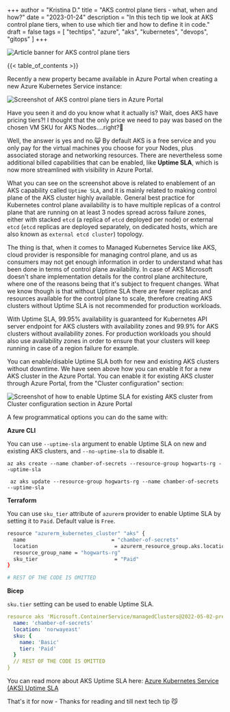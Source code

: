 +++
author = "Kristina D."
title = "AKS control plane tiers - what, when and how?"
date = "2023-01-24"
description = "In this tech tip we look at AKS control plane tiers, when to use which tier and how to define it in code."
draft = false
tags = [
    "techtips",
    "azure",
    "aks",
    "kubernetes",
    "devops",
    "gitops"
]
+++

![Article banner for AKS control plane tiers](../../images/tech_tips/techtip_18.png)

{{< table_of_contents >}}

Recently a new property became available in Azure Portal when creating a new Azure Kubernetes Service instance:

![Screenshot of AKS control plane tiers in Azure Portal](../../images/tech_tips/aks_tiers_portal.png)

Have you seen it and do you know what it actually is? Wait, does AKS have pricing tiers?! I thought that the only price we need to pay was based on the chosen VM SKU for AKS Nodes....right?🤨

Well, the answer is yes and no.😺 By default AKS is a free service and you only pay for the virtual machines you choose for your Nodes, plus associated storage and networking resources. There are nevertheless some additional billed capabilities that can be enabled, like **Uptime SLA**, which is now more streamlined with visibility in Azure Portal.

What you can see on the screenshot above is related to enablement of an AKS capability called ```Uptime SLA```, and it is mainly related to making control plane of the AKS cluster highly available. General best practice for Kubernetes control plane availability is to have multiple replicas of a control plane that are running on at least 3 nodes spread across failure zones, either with stacked ```etcd``` (a replica of ```etcd``` deployed per node) or external ```etcd``` (```etcd``` replicas are deployed separately, on dedicated hosts, which are also known as ```external etcd cluster```) topology. 

The thing is that, when it comes to Managed Kubernetes Service like AKS, cloud provider is responsible for managing control plane, and us as consumers may not get enough information in order to understand what has been done in terms of control plane availability. In case of AKS Microsoft doesn't share implementation details for the control plane architecture, where one of the reasons being that it's subject to frequent changes. What we know though is that without Uptime SLA there are fewer replicas and resources available for the control plane to scale, therefore creating AKS clusters without Uptime SLA is not recommended for production workloads.

With Uptime SLA, 99.95% availability is guaranteed for Kubernetes API server endpoint for AKS clusters with availability zones and 99.9% for AKS clusters without availability zones. For production workloads you should also use availability zones in order to ensure that your clusters will keep running in case of a region failure for example.

You can enable/disable Uptime SLA both for new and existing AKS clusters without downtime. We have seen above how you can enable it for a new AKS cluster in the Azure Portal. You can enable it for existing AKS cluster through Azure Portal, from the "Cluster configuration" section:

![Screenshot of how to enable Uptime SLA for existing AKS cluster from Cluster configuration section in Azure Portal](../../images/tech_tips/aks_sla_existing.png)

A few programmatical options you can do the same with:

**Azure CLI**

You can use ```--uptime-sla``` argument to enable Uptime SLA on new and existing AKS clusters, and ```--no-uptime-sla``` to disable it.

```
az aks create --name chamber-of-secrets --resource-group hogwarts-rg --uptime-sla

 az aks update --resource-group hogwarts-rg --name chamber-of-secrets --uptime-sla
```

**Terraform**

You can use ```sku_tier``` attribute of ```azurerm``` provider to enable Uptime SLA by setting it to ```Paid```. Default value is ```Free```.

``` bash
resource "azurerm_kubernetes_cluster" "aks" {
  name                            = "chamber-of-secrets"
  location                         = azurerm_resource_group.aks.location
  resource_group_name = "hogwarts-rg"
  sku_tier                         = "Paid"
}

# REST OF THE CODE IS OMITTED
```

**Bicep**

```sku.tier``` setting can be used to enable Uptime SLA. 

``` yaml
resource aks 'Microsoft.ContainerService/managedClusters@2022-05-02-preview' = {
  name: 'chamber-of-secrets'
  location: 'norwayeast'
  sku: {
    name: 'Basic'
    tier: 'Paid'
  }
  // REST OF THE CODE IS OMITTED
}

```

You can read more about AKS Uptime SLA here: [Azure Kubernetes Service (AKS) Uptime SLA](https://learn.microsoft.com/en-us/azure/aks/uptime-sla)

That\'s it for now - Thanks for reading and till next tech tip 😼